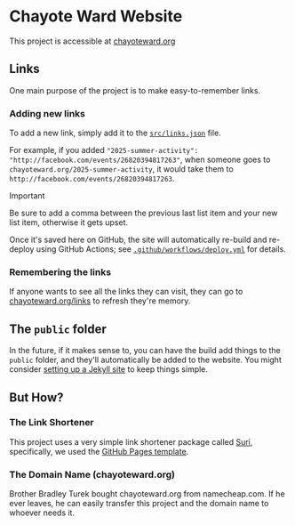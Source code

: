 # Chayote Ward Website
This project is accessible at [chayoteward.org](http://chayoteward.org)

## Links
One main purpose of the project is to make easy-to-remember links.

### Adding new links
To add a new link, simply add it to the [`src/links.json`](src/links.json) file.

For example, if you added `"2025-summer-activity": "http://facebook.com/events/26820394817263"`, when someone goes to `chayoteward.org/2025-summer-activity`, it would take them to `http://facebook.com/events/26820394817263`.

> [!IMPORTANT]
> Be sure to add a comma between the previous last list item and your new list item, otherwise it gets upset.

Once it's saved here on GitHub, the site will automatically re-build and re-deploy using GitHub Actions; see [`.github/workflows/deploy.yml`](.github/workflows/deploy.yml) for details.

### Remembering the links
If anyone wants to see all the links they can visit, they can go to [chayoteward.org/links](http://chayoteward.org/links) to refresh they're memory.

## The `public` folder
In the future, if it makes sense to, you can have the build add things to the `public` folder, and they'll automatically be added to the website. You might consider [setting up a Jekyll site](https://docs.github.com/en/pages/setting-up-a-github-pages-site-with-jekyll) to keep things simple.

## But How?
### The Link Shortener
This project uses a very simple link shortener package called [Suri](https://github.com/surishortlink/suri), specifically, we used the [GitHub Pages template](https://github.com/surishortlink/suri-deploy-github).

### The Domain Name (chayoteward.org)
Brother Bradley Turek bought chayoteward.org from namecheap.com. If he ever leaves, he can easily transfer this project and the domain name to whoever needs it.
